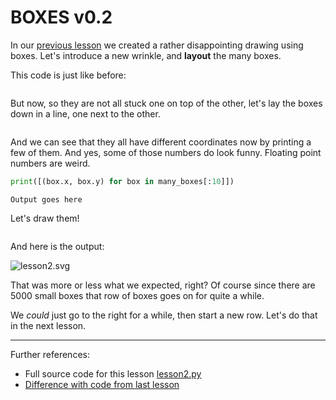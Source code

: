 # BOXES v0.2

In our [previous lesson](lesson1.run.html) we created a rather disappointing 
drawing using boxes. Let's introduce a new wrinkle, and **layout** the many
boxes.

This code is just like before:

```python-include:code/lesson2.py:1:14
```

But now, so they are not all stuck one on top of the other, let's lay the boxes down in a line, one next to the other.

```python-include:code/lesson2.py:16:25
```

And we can see that they all have different coordinates now by printing 
a few of them. And yes, some of those numbers do look funny. Floating point
numbers are weird.

```python
print([(box.x, box.y) for box in many_boxes[:10]])
```

```
Output goes here
```

Let's draw them!

```python-include:code/lesson2.py:27:42
```
And here is the output:

![lesson2.svg](part1/lesson2.svg)

That was more or less what we expected, right? Of course since there are 5000 small
boxes that row of boxes goes on for quite a while.

We *could* just go to the right for a while, then start a new row. Let's do that in
the next lesson.

----------

Further references:

* Full source code for this lesson [lesson2.py](lesson2.py.run.html)
* [Difference with code from last lesson](part1/code/diffs/lesson1_lesson2.html)
